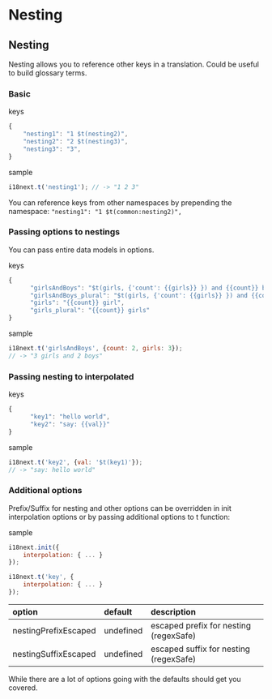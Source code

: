 # Nesting

## Nesting

Nesting allows you to reference other keys in a translation. Could be useful to build glossary terms.

### Basic

keys

```javascript
{
    "nesting1": "1 $t(nesting2)",
    "nesting2": "2 $t(nesting3)",
    "nesting3": "3",
}
```

sample

```javascript
i18next.t('nesting1'); // -> "1 2 3"
```

You can reference keys from other namespaces by prepending the namespace: `"nesting1": "1 $t(common:nesting2)",`

### Passing options to nestings

You can pass entire data models in options.

keys

```javascript
{
      "girlsAndBoys": "$t(girls, {'count': {{girls}} }) and {{count}} boy",
      "girlsAndBoys_plural": "$t(girls, {'count': {{girls}} }) and {{count}} boys",
      "girls": "{{count}} girl",
      "girls_plural": "{{count}} girls"
}
```

sample

```javascript
i18next.t('girlsAndBoys', {count: 2, girls: 3});
// -> "3 girls and 2 boys"
```

### Passing nesting to interpolated

keys

```javascript
{
      "key1": "hello world",
      "key2": "say: {{val}}"
}
```

sample

```javascript
i18next.t('key2', {val: '$t(key1)'});
// -> "say: hello world"
```

### Additional options

Prefix/Suffix for nesting and other options can be overridden in init interpolation options or by passing additional options to t function:

sample

```javascript
i18next.init({
    interpolation: { ... }
});

i18next.t('key', {
    interpolation: { ... }
});
```

| option | default | description |
| :--- | :--- | :--- |
| nestingPrefixEscaped | undefined | escaped prefix for nesting \(regexSafe\) |
| nestingSuffixEscaped | undefined | escaped suffix for nesting \(regexSafe\) |

While there are a lot of options going with the defaults should get you covered.


